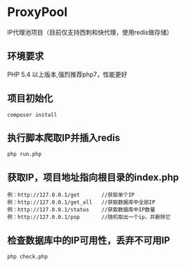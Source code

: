 # ProxyPool
IP代理池项目（目前仅支持西刺和快代理，使用redis做存储）

## 环境要求
PHP 5.4 以上版本,强烈推荐php7，性能更好

## 项目初始化
``` 
composer install
``` 

## 执行脚本爬取IP并插入redis

``` 
php run.php
``` 

## 获取IP，项目地址指向根目录的index.php
``` 
例：http://127.0.0.1/get       //获取单个IP
例：http://127.0.0.1/get_all   //获取数据库中全部IP
例：http://127.0.0.1/status    //获取数据库中IP数量
例：http://127.0.0.1/pop       //随机取出一个ip，并删除它
``` 

## 检查数据库中的IP可用性，丢弃不可用IP
``` 
php check.php
``` 
